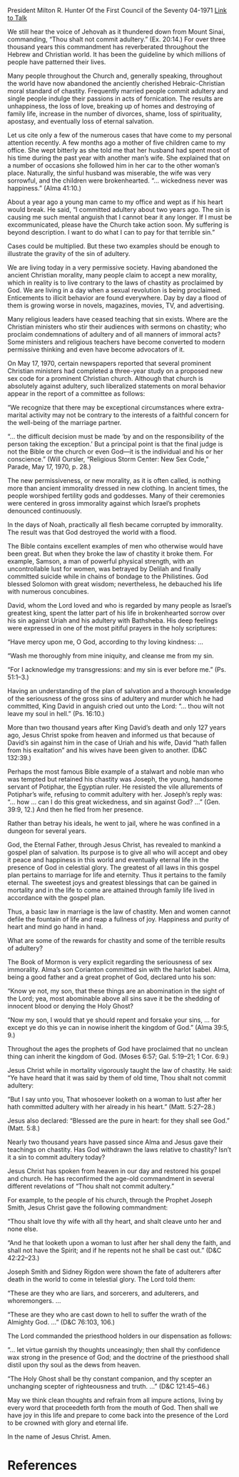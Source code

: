 President Milton R. Hunter
Of the First Council of the Seventy
04-1971
[Link to Talk](https://www.churchofjesuschrist.org/study/general-conference/1971/04/thou-shalt-not-commit-adultery?lang=eng)

We still hear the voice of Jehovah as it thundered down from Mount Sinai, commanding, “Thou shalt not commit adultery.” (Ex. 20:14.) For over three thousand years this commandment has reverberated throughout the Hebrew and Christian world. It has been the guideline by which millions of people have patterned their lives.

Many people throughout the Church and, generally speaking, throughout the world have now abandoned the anciently cherished Hebraic-Christian moral standard of chastity. Frequently married people commit adultery and single people indulge their passions in acts of fornication. The results are unhappiness, the loss of love, breaking up of homes and destroying of family life, increase in the number of divorces, shame, loss of spirituality, apostasy, and eventually loss of eternal salvation.

Let us cite only a few of the numerous cases that have come to my personal attention recently. A few months ago a mother of five children came to my office. She wept bitterly as she told me that her husband had spent most of his time during the past year with another man’s wife. She explained that on a number of occasions she followed him in her car to the other woman’s place. Naturally, the sinful husband was miserable, the wife was very sorrowful, and the children were brokenhearted. “… wickedness never was happiness.” (Alma 41:10.)

About a year ago a young man came to my office and wept as if his heart would break. He said, “I committed adultery about two years ago. The sin is causing me such mental anguish that I cannot bear it any longer. If I must be excommunicated, please have the Church take action soon. My suffering is beyond description. I want to do what I can to pay for that terrible sin.”

Cases could be multiplied. But these two examples should be enough to illustrate the gravity of the sin of adultery.

We are living today in a very permissive society. Having abandoned the ancient Christian morality, many people claim to accept a new morality, which in reality is to live contrary to the laws of chastity as proclaimed by God. We are living in a day when a sexual revolution is being proclaimed. Enticements to illicit behavior are found everywhere. Day by day a flood of them is growing worse in novels, magazines, movies, TV, and advertising.

Many religious leaders have ceased teaching that sin exists. Where are the Christian ministers who stir their audiences with sermons on chastity; who proclaim condemnations of adultery and of all manners of immoral acts? Some ministers and religious teachers have become converted to modern permissive thinking and even have become advocators of it.

On May 17, 1970, certain newspapers reported that several prominent Christian ministers had completed a three-year study on a proposed new sex code for a prominent Christian church. Although that church is absolutely against adultery, such liberalized statements on moral behavior appear in the report of a committee as follows:

“We recognize that there may be exceptional circumstances where extra-marital activity may not be contrary to the interests of a faithful concern for the well-being of the marriage partner.

“… the difficult decision must be made ‘by and on the responsibility of the person taking the exception.’ But a principal point is that the final judge is not the Bible or the church or even God—it is the individual and his or her conscience.” (Will Oursler, “Religious Storm Center: New Sex Code,” Parade, May 17, 1970, p. 28.)

The new permissiveness, or new morality, as it is often called, is nothing more than ancient immorality dressed in new clothing. In ancient times, the people worshiped fertility gods and goddesses. Many of their ceremonies were centered in gross immorality against which Israel’s prophets denounced continuously.

In the days of Noah, practically all flesh became corrupted by immorality. The result was that God destroyed the world with a flood.

The Bible contains excellent examples of men who otherwise would have been great. But when they broke the law of chastity it broke them. For example, Samson, a man of powerful physical strength, with an uncontrollable lust for women, was betrayed by Delilah and finally committed suicide while in chains of bondage to the Philistines. God blessed Solomon with great wisdom; nevertheless, he debauched his life with numerous concubines.

David, whom the Lord loved and who is regarded by many people as Israel’s greatest king, spent the latter part of his life in brokenhearted sorrow over his sin against Uriah and his adultery with Bathsheba. His deep feelings were expressed in one of the most pitiful prayers in the holy scriptures:

“Have mercy upon me, O God, according to thy loving kindness: …

“Wash me thoroughly from mine iniquity, and cleanse me from my sin.

“For I acknowledge my transgressions: and my sin is ever before me.” (Ps. 51:1–3.)

Having an understanding of the plan of salvation and a thorough knowledge of the seriousness of the gross sins of adultery and murder which he had committed, King David in anguish cried out unto the Lord: “… thou wilt not leave my soul in hell.” (Ps. 16:10.)

More than two thousand years after King David’s death and only 127 years ago, Jesus Christ spoke from heaven and informed us that because of David’s sin against him in the case of Uriah and his wife, David “hath fallen from his exaltation” and his wives have been given to another. (D&C 132:39.)

Perhaps the most famous Bible example of a stalwart and noble man who was tempted but retained his chastity was Joseph, the young, handsome servant of Potiphar, the Egyptian ruler. He resisted the vile allurements of Potiphar’s wife, refusing to commit adultery with her. Joseph’s reply was: “… how … can I do this great wickedness, and sin against God? …” (Gen. 39:9, 12.) And then he fled from her presence.

Rather than betray his ideals, he went to jail, where he was confined in a dungeon for several years.

God, the Eternal Father, through Jesus Christ, has revealed to mankind a gospel plan of salvation. Its purpose is to give all who will accept and obey it peace and happiness in this world and eventually eternal life in the presence of God in celestial glory. The greatest of all laws in this gospel plan pertains to marriage for life and eternity. Thus it pertains to the family eternal. The sweetest joys and greatest blessings that can be gained in mortality and in the life to come are attained through family life lived in accordance with the gospel plan.

Thus, a basic law in marriage is the law of chastity. Men and women cannot defile the fountain of life and reap a fullness of joy. Happiness and purity of heart and mind go hand in hand.

What are some of the rewards for chastity and some of the terrible results of adultery?

The Book of Mormon is very explicit regarding the seriousness of sex immorality. Alma’s son Corianton committed sin with the harlot Isabel. Alma, being a good father and a great prophet of God, declared unto his son:

“Know ye not, my son, that these things are an abomination in the sight of the Lord; yea, most abominable above all sins save it be the shedding of innocent blood or denying the Holy Ghost?

“Now my son, I would that ye should repent and forsake your sins, … for except ye do this ye can in nowise inherit the kingdom of God.” (Alma 39:5, 9.)

Throughout the ages the prophets of God have proclaimed that no unclean thing can inherit the kingdom of God. (Moses 6:57; Gal. 5:19–21; 1 Cor. 6:9.)

Jesus Christ while in mortality vigorously taught the law of chastity. He said: “Ye have heard that it was said by them of old time, Thou shalt not commit adultery:

“But I say unto you, That whosoever looketh on a woman to lust after her hath committed adultery with her already in his heart.” (Matt. 5:27–28.)

Jesus also declared: “Blessed are the pure in heart: for they shall see God.” (Matt. 5:8.)

Nearly two thousand years have passed since Alma and Jesus gave their teachings on chastity. Has God withdrawn the laws relative to chastity? Isn’t it a sin to commit adultery today?

Jesus Christ has spoken from heaven in our day and restored his gospel and church. He has reconfirmed the age-old commandment in several different revelations of “Thou shalt not commit adultery.”

For example, to the people of his church, through the Prophet Joseph Smith, Jesus Christ gave the following commandment:

“Thou shalt love thy wife with all thy heart, and shalt cleave unto her and none else.

“And he that looketh upon a woman to lust after her shall deny the faith, and shall not have the Spirit; and if he repents not he shall be cast out.” (D&C 42:22–23.)

Joseph Smith and Sidney Rigdon were shown the fate of adulterers after death in the world to come in telestial glory. The Lord told them:

“These are they who are liars, and sorcerers, and adulterers, and whoremongers. …

“These are they who are cast down to hell to suffer the wrath of the Almighty God. …” (D&C 76:103, 106.)

The Lord commanded the priesthood holders in our dispensation as follows:

“… let virtue garnish thy thoughts unceasingly; then shall thy confidence wax strong in the presence of God; and the doctrine of the priesthood shall distil upon thy soul as the dews from heaven.

“The Holy Ghost shall be thy constant companion, and thy scepter an unchanging scepter of righteousness and truth. …” (D&C 121:45–46.)

May we think clean thoughts and refrain from all impure actions, living by every word that proceedeth forth from the mouth of God. Then shall we have joy in this life and prepare to come back into the presence of the Lord to be crowned with glory and eternal life.

In the name of Jesus Christ. Amen.

# References
